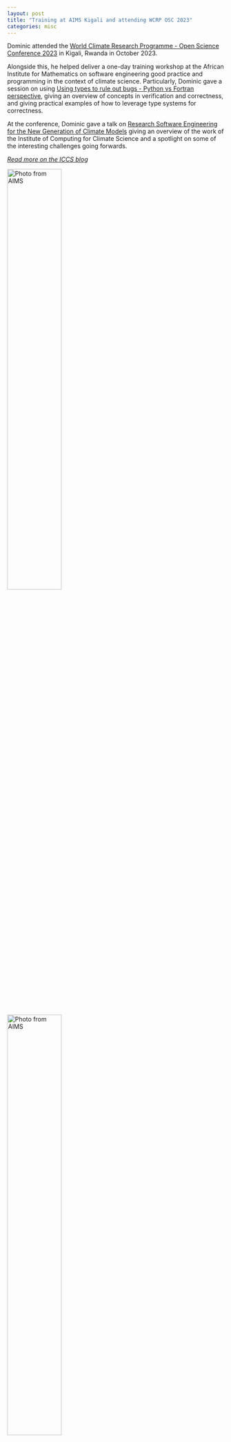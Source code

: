 ```yaml
---
layout: post
title: "Training at AIMS Kigali and attending WCRP OSC 2023"
categories: misc
---
```


Dominic attended the [World Climate Research Programme - Open Science Conference 2023](https://wcrp-osc2023.org/) in Kigali, Rwanda in October 2023.

Alongside this, he helped deliver a one-day training workshop at the African Institute for Mathematics on software engineering good practice and programming in the context of climate science. Particularly, Dominic gave a session on using [Using types to rule out bugs - Python vs Fortran perspective](https://drive.google.com/file/d/1tuXnrbbND_cHmE5xpgIJ6u--CUaCiX2J/view), giving an overview of concepts in verification and correctness, and giving practical examples of how to leverage type systems for correctness.

At the conference, Dominic gave a talk on [Research Software Engineering for the New Generation of Climate Models](https://drive.google.com/file/d/1ahKWPL3g9lRk4eh8wXzbi0_0DXKpPt9G/view?usp=sharing) giving an overview of the work of the Institute of Computing for Climate Science and a spotlight on some of
the interesting challenges going forwards.

*[Read more on the ICCS blog](https://iccs.cam.ac.uk/news/iccs-provides-essential-training-software-engineering-ahead-open-science-conference-rwanda)*

<img alt='Photo from AIMS' src='https://dorchard.github.io/images/kigali/photo1.jpg' style='width:50%;margin: 0 auto;margin-bottom:10px;' /><br />
<img alt='Photo from AIMS' src='https://dorchard.github.io/images/kigali/photo2.jpg' style='width:50%;margin: 0 auto;margin-bottom:10px;' /><br />
<img alt='Photo from AIMS' src='https://dorchard.github.io/images/kigali/photo3.jpg' style='width:50%;margin: 0 auto;margin-bottom:10px;' /><br />

